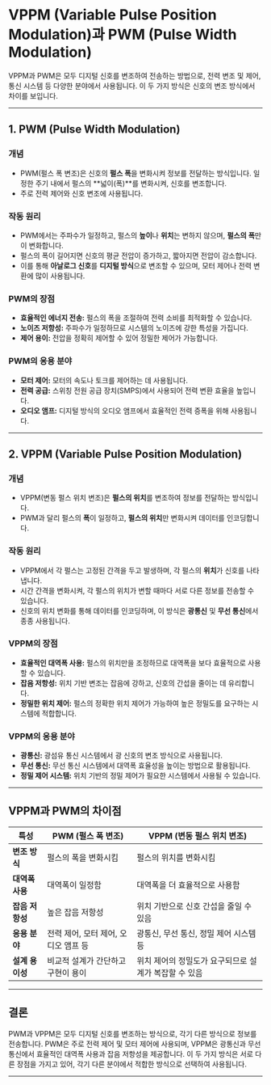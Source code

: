 # VPPM (Variable Pulse Position Modulation)과 PWM (Pulse Width Modulation)

VPPM과 PWM은 모두 디지털 신호를 변조하여 전송하는 방법으로, 전력 변조 및 제어, 통신 시스템 등 다양한 분야에서 사용됩니다. 이 두 가지 방식은 신호의 변조 방식에서 차이를 보입니다.

---

## 1. PWM (Pulse Width Modulation)

### 개념
- PWM(펄스 폭 변조)은 신호의 **펄스 폭**을 변화시켜 정보를 전달하는 방식입니다. 일정한 주기 내에서 펄스의 **넓이(폭)**를 변화시켜, 신호를 변조합니다.
- 주로 전력 제어와 신호 변조에 사용됩니다.

### 작동 원리
- PWM에서는 주파수가 일정하고, 펄스의 **높이**나 **위치**는 변하지 않으며, **펄스의 폭**만이 변화합니다.
- 펄스의 폭이 길어지면 신호의 평균 전압이 증가하고, 짧아지면 전압이 감소합니다.
- 이를 통해 **아날로그 신호**를 **디지털 방식**으로 변조할 수 있으며, 모터 제어나 전력 변환에 많이 사용됩니다.

### PWM의 장점
- **효율적인 에너지 전송:** 펄스의 폭을 조절하여 전력 소비를 최적화할 수 있습니다.
- **노이즈 저항성:** 주파수가 일정하므로 시스템의 노이즈에 강한 특성을 가집니다.
- **제어 용이:** 전압을 정확히 제어할 수 있어 정밀한 제어가 가능합니다.

### PWM의 응용 분야
- **모터 제어:** 모터의 속도나 토크를 제어하는 데 사용됩니다.
- **전력 공급:** 스위칭 전원 공급 장치(SMPS)에서 사용되어 전력 변환 효율을 높입니다.
- **오디오 앰프:** 디지털 방식의 오디오 앰프에서 효율적인 전력 증폭을 위해 사용됩니다.

---

## 2. VPPM (Variable Pulse Position Modulation)

### 개념
- VPPM(변동 펄스 위치 변조)은 **펄스의 위치**를 변조하여 정보를 전달하는 방식입니다.
- PWM과 달리 펄스의 **폭**이 일정하고, **펄스의 위치**만 변화시켜 데이터를 인코딩합니다.

### 작동 원리
- VPPM에서 각 펄스는 고정된 간격을 두고 발생하며, 각 펄스의 **위치**가 신호를 나타냅니다.
- 시간 간격을 변화시켜, 각 펄스의 위치가 변할 때마다 서로 다른 정보를 전송할 수 있습니다.
- 신호의 위치 변화를 통해 데이터를 인코딩하며, 이 방식은 **광통신** 및 **무선 통신**에서 종종 사용됩니다.

### VPPM의 장점
- **효율적인 대역폭 사용:** 펄스의 위치만을 조정하므로 대역폭을 보다 효율적으로 사용할 수 있습니다.
- **잡음 저항성:** 위치 기반 변조는 잡음에 강하고, 신호의 간섭을 줄이는 데 유리합니다.
- **정밀한 위치 제어:** 펄스의 정확한 위치 제어가 가능하여 높은 정밀도를 요구하는 시스템에 적합합니다.

### VPPM의 응용 분야
- **광통신:** 광섬유 통신 시스템에서 광 신호의 변조 방식으로 사용됩니다.
- **무선 통신:** 무선 통신 시스템에서 대역폭 효율성을 높이는 방법으로 활용됩니다.
- **정밀 제어 시스템:** 위치 기반의 정밀 제어가 필요한 시스템에서 사용될 수 있습니다.

---

## VPPM과 PWM의 차이점

| 특성                    | PWM (펄스 폭 변조)                                | VPPM (변동 펄스 위치 변조)                          |
|-------------------------|--------------------------------------------------|----------------------------------------------------|
| **변조 방식**            | 펄스의 폭을 변화시킴                            | 펄스의 위치를 변화시킴                             |
| **대역폭 사용**          | 대역폭이 일정함                                  | 대역폭을 더 효율적으로 사용함                       |
| **잡음 저항성**           | 높은 잡음 저항성                                 | 위치 기반으로 신호 간섭을 줄일 수 있음              |
| **응용 분야**            | 전력 제어, 모터 제어, 오디오 앰프 등             | 광통신, 무선 통신, 정밀 제어 시스템 등               |
| **설계 용이성**           | 비교적 설계가 간단하고 구현이 용이               | 위치 제어의 정밀도가 요구되므로 설계가 복잡할 수 있음 |

---

## 결론

PWM과 VPPM은 모두 디지털 신호를 변조하는 방식으로, 각기 다른 방식으로 정보를 전송합니다. PWM은 주로 전력 제어 및 모터 제어에 사용되며, VPPM은 광통신과 무선 통신에서 효율적인 대역폭 사용과 잡음 저항성을 제공합니다. 이 두 가지 방식은 서로 다른 장점을 가지고 있어, 각기 다른 분야에서 적합한 방식으로 선택하여 사용됩니다.

---

